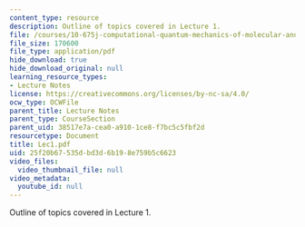 ```yaml
---
content_type: resource
description: Outline of topics covered in Lecture 1.
file: /courses/10-675j-computational-quantum-mechanics-of-molecular-and-extended-systems-fall-2004/25f20b67535dbd3d6b198e759b5c6623_Lec1.pdf
file_size: 170600
file_type: application/pdf
hide_download: true
hide_download_original: null
learning_resource_types:
- Lecture Notes
license: https://creativecommons.org/licenses/by-nc-sa/4.0/
ocw_type: OCWFile
parent_title: Lecture Notes
parent_type: CourseSection
parent_uid: 38517e7a-cea0-a910-1ce8-f7bc5c5fbf2d
resourcetype: Document
title: Lec1.pdf
uid: 25f20b67-535d-bd3d-6b19-8e759b5c6623
video_files:
  video_thumbnail_file: null
video_metadata:
  youtube_id: null
---
```

Outline of topics covered in Lecture 1.